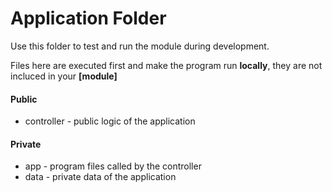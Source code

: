 # Application Folder

Use this folder to test and run the module during development.

Files here are executed first and make the program run **locally**,
they are not incluced in your **[module]**

#### Public
* controller - public logic of the application

#### Private
* app - program files called by the controller
* data - private data of the application
